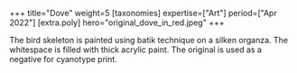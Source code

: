 +++
title="Dove"
weight=5
[taxonomies]
expertise=["Art"]
period=["Apr 2022"]
[extra.poly]
hero="original_dove_in_red.jpeg"
+++

The bird skeleton is painted using batik technique on a silken organza. The whitespace is filled with thick acrylic paint. The original is used as a negative for cyanotype print.